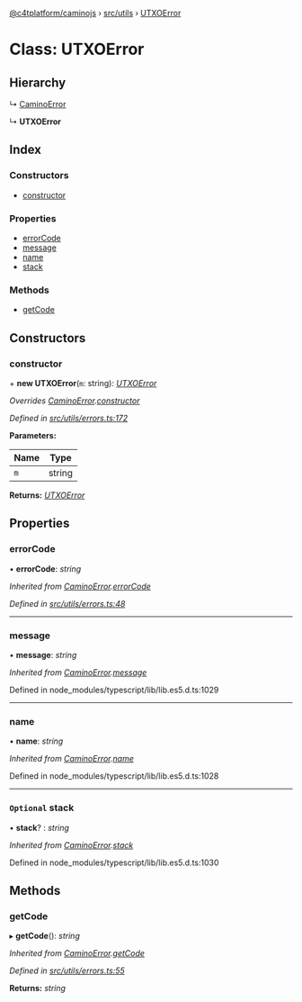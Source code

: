 [@c4tplatform/caminojs](../api.md) › [src/utils](../modules/src_utils.md) › [UTXOError](src_utils.utxoerror.md)

# Class: UTXOError

## Hierarchy

  ↳ [CaminoError](src_utils.caminoerror.md)

  ↳ **UTXOError**

## Index

### Constructors

* [constructor](src_utils.utxoerror.md#constructor)

### Properties

* [errorCode](src_utils.utxoerror.md#errorcode)
* [message](src_utils.utxoerror.md#message)
* [name](src_utils.utxoerror.md#name)
* [stack](src_utils.utxoerror.md#optional-stack)

### Methods

* [getCode](src_utils.utxoerror.md#getcode)

## Constructors

###  constructor

\+ **new UTXOError**(`m`: string): *[UTXOError](src_utils.utxoerror.md)*

*Overrides [CaminoError](src_utils.caminoerror.md).[constructor](src_utils.caminoerror.md#constructor)*

*Defined in [src/utils/errors.ts:172](https://github.com/chain4travel/caminojs/blob/8077d740/src/utils/errors.ts#L172)*

**Parameters:**

Name | Type |
------ | ------ |
`m` | string |

**Returns:** *[UTXOError](src_utils.utxoerror.md)*

## Properties

###  errorCode

• **errorCode**: *string*

*Inherited from [CaminoError](src_utils.caminoerror.md).[errorCode](src_utils.caminoerror.md#errorcode)*

*Defined in [src/utils/errors.ts:48](https://github.com/chain4travel/caminojs/blob/8077d740/src/utils/errors.ts#L48)*

___

###  message

• **message**: *string*

*Inherited from [CaminoError](src_utils.caminoerror.md).[message](src_utils.caminoerror.md#message)*

Defined in node_modules/typescript/lib/lib.es5.d.ts:1029

___

###  name

• **name**: *string*

*Inherited from [CaminoError](src_utils.caminoerror.md).[name](src_utils.caminoerror.md#name)*

Defined in node_modules/typescript/lib/lib.es5.d.ts:1028

___

### `Optional` stack

• **stack**? : *string*

*Inherited from [CaminoError](src_utils.caminoerror.md).[stack](src_utils.caminoerror.md#optional-stack)*

Defined in node_modules/typescript/lib/lib.es5.d.ts:1030

## Methods

###  getCode

▸ **getCode**(): *string*

*Inherited from [CaminoError](src_utils.caminoerror.md).[getCode](src_utils.caminoerror.md#getcode)*

*Defined in [src/utils/errors.ts:55](https://github.com/chain4travel/caminojs/blob/8077d740/src/utils/errors.ts#L55)*

**Returns:** *string*
